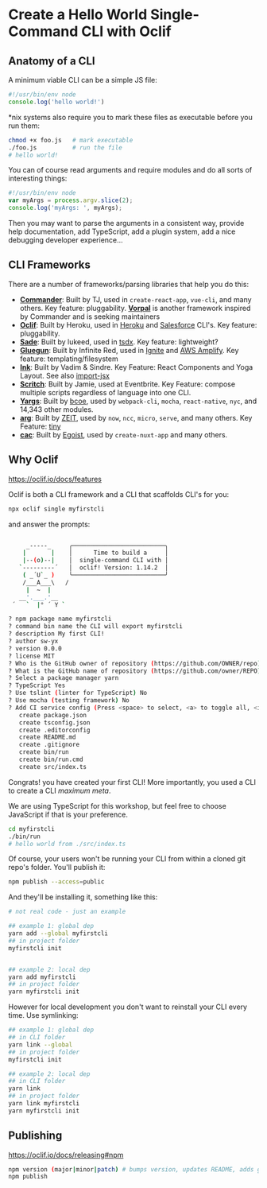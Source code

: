 # Create a Hello World Single-Command CLI with Oclif

## Anatomy of a CLI

A minimum viable CLI can be a simple JS file:

```js
#!/usr/bin/env node
console.log('hello world!')
```

*nix systems also require you to mark these files as executable before you run them:

```bash
chmod +x foo.js   # mark executable
./foo.js          # run the file
# hello world!
```

You can of course read arguments and require modules and do all sorts of interesting things:

```js
#!/usr/bin/env node
var myArgs = process.argv.slice(2);
console.log('myArgs: ', myArgs);
```

Then you may want to parse the arguments in a consistent way, provide help documentation, add TypeScript, add a plugin system, add a nice debugging developer experience...

## CLI Frameworks

There are a number of frameworks/parsing libraries that help you do this:

- [**Commander**](https://github.com/tj/commander.js/): Built by TJ, used in `create-react-app`, `vue-cli`, and many others. Key feature: pluggability. [**Vorpal**](https://github.com/dthree/vorpal) is another framework inspired by Commander and is seeking maintainers
- [**Oclif**](https://github.com/oclif/oclif): Built by Heroku, used in [Heroku](https://github.com/heroku/cli) and [Salesforce](https://developer.salesforce.com/tools/sfdxcli) CLI's. Key feature: pluggability.
- [**Sade**](https://github.com/lukeed/sade): Built by lukeed, used in [tsdx](https://github.com/palmerhq/tsdx). Key feature: lightweight?
- [**Gluegun**](https://github.com/infinitered/gluegun): Built by Infinite Red, used in [Ignite](https://github.com/infinitered/ignite) and [AWS Amplify](https://github.com/aws-amplify/amplify-cli). Key feature: templating/filesystem
- [**Ink**](https://github.com/vadimdemedes/ink): Built by Vadim & Sindre. Key Feature: React Components and Yoga Layout. See also [import-jsx](https://npm.im/import-jsx)
- [**Scritch**](https://github.com/jamiebuilds/scritch): Built by Jamie, used at Eventbrite. Key Feature: compose multiple scripts regardless of language into one CLI.
- [**Yargs**](https://github.com/yargs/yargs): Built by [bcoe](https://github.com/bcoe), used by `webpack-cli`, `mocha`, `react-native`, `nyc`, and 14,343 other modules.
- [**arg**](https://github.com/zeit/arg): Built by [ZEIT](https://github.com/zeit), used by `now`, `ncc`, `micro`, `serve`, and many others. Key Feature: [tiny](https://packagephobia.now.sh/result?p=arg)
- [**cac**](https://github.com/cacjs/cac): Built by [Egoist](https://github.com/egoist), used by `create-nuxt-app` and many others.

## Why Oclif

https://oclif.io/docs/features

Oclif is both a CLI framework and a CLI that scaffolds CLI's for you:

```bash
npx oclif single myfirstcli
```

and answer the prompts:

```bash

     _-----_     ╭──────────────────────────╮
    |       |    │      Time to build a     │
    |--(o)--|    │  single-command CLI with │
   `---------´   │  oclif! Version: 1.14.2  │
    ( _´U`_ )    ╰──────────────────────────╯
    /___A___\   /
     |  ~  |     
   __'.___.'__   
 ´   `  |° ´ Y ` 

? npm package name myfirstcli
? command bin name the CLI will export myfirstcli
? description My first CLI!
? author sw-yx
? version 0.0.0
? license MIT
? Who is the GitHub owner of repository (https://github.com/OWNER/repo) final
? What is the GitHub name of repository (https://github.com/owner/REPO) myfirstcli
? Select a package manager yarn
? TypeScript Yes
? Use tslint (linter for TypeScript) No
? Use mocha (testing framework) No
? Add CI service config (Press <space> to select, <a> to toggle all, <i> to invert selection)
   create package.json
   create tsconfig.json
   create .editorconfig
   create README.md
   create .gitignore
   create bin/run
   create bin/run.cmd
   create src/index.ts
```

Congrats! you have created your first CLI! More importantly, you used a CLI to create a CLI *maximum meta*.

We are using TypeScript for this workshop, but feel free to choose JavaScript if that is your preference.

```bash
cd myfirstcli
./bin/run
# hello world from ./src/index.ts
```

Of course, your users won't be running your CLI from within a cloned git repo's folder. You'll publish it:

```bash
npm publish --access=public
```

And they'll be installing it, something like this:

```bash
# not real code - just an example

## example 1: global dep
yarn add --global myfirstcli
## in project folder
myfirstcli init


## example 2: local dep
yarn add myfirstcli
## in project folder
yarn myfirstcli init
```

However for local development you don't want to reinstall your CLI every time. Use symlinking:

```bash
## example 1: global dep
## in CLI folder
yarn link --global
## in project folder
myfirstcli init

## example 2: local dep
## in CLI folder
yarn link 
## in project folder
yarn link myfirstcli
yarn myfirstcli init
```


## Publishing

https://oclif.io/docs/releasing#npm

```bash
npm version (major|minor|patch) # bumps version, updates README, adds git tag
npm publish
```
